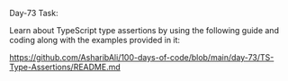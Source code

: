Day-73 Task:

Learn about TypeScript type assertions by using the following guide and coding along with the examples provided in it:

https://github.com/AsharibAli/100-days-of-code/blob/main/day-73/TS-Type-Assertions/README.md